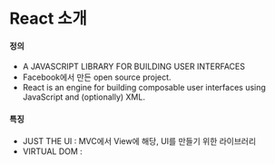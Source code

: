 # React 소개

#### 정의
- A JAVASCRIPT LIBRARY FOR BUILDING USER INTERFACES
- Facebook에서 만든 open source project.
- React is an engine for building composable user interfaces using JavaScript and (optionally) XML.


#### 특징
- JUST THE UI
: MVC에서 View에 해당, UI를 만들기 위한 라이브러리
- VIRTUAL DOM
: 